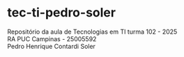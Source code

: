 # tec-ti-pedro-soler
Repositório da aula de Tecnologias em TI turma 102 - 2025\
RA PUC Campinas - 25005592\
Pedro Henrique Contardi Soler
